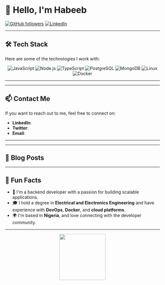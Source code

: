# 👋 Hello, I'm Habeeb

[![GitHub followers](https://img.shields.io/github/followers/your-username?style=social)](https://github.com/your-username)
[![LinkedIn](https://img.shields.io/badge/LinkedIn-Connect-blue)](https://www.linkedin.com/in/your-linkedin/)

---

## 🛠️ Tech Stack
Here are some of the technologies I work with:

<p align="center">
  <img src="https://img.shields.io/badge/Code-JavaScript-informational?style=flat&logo=javascript&color=F7DF1E" alt="JavaScript">
  <img src="https://img.shields.io/badge/Code-Node.js-informational?style=flat&logo=node.js&color=339933" alt="Node.js">
  <img src="https://img.shields.io/badge/Code-TypeScript-informational?style=flat&logo=typescript&color=007ACC" alt="TypeScript">
  <img src="https://img.shields.io/badge/Code-PostgreSQL-informational?style=flat&logo=postgresql&color=336791" alt="PostgreSQL">
  <img src="https://img.shields.io/badge/Code-MongoDB-informational?style=flat&logo=mongodb&color=47A248" alt="MongoDB">
  <img src="https://img.shields.io/badge/Code-Linux-informational?style=flat&logo=linux&color=FCC624" alt="Linux">
  <img src="https://img.shields.io/badge/Code-Docker-informational?style=flat&logo=docker&color=2496ED" alt="Docker">
</p>

---



---

## 📫 Contact Me
If you want to reach out to me, feel free to connect on:
- **LinkedIn**: [](https://www.linkedin.com/in/habeeb-ibrahim-ab0003232/)
- **Twitter**: [](https://twitter.com/venomhhh)
- **Email**: [](ibrahim.habeeb2004@gmail.com)

---



---

## 📝 Blog Posts

<!-- BLOG-POST-LIST:END -->

---

## 🎨 Fun Facts
- 🔧 I'm a backend developer with a passion for building scalable applications.
- 🎓 I hold a degree in **Electrical and Electronics Engineering** and have experience with **DevOps**, **Docker**, and **cloud platforms**.
- 🌍 I'm based in **Nigeria**, and love connecting with the developer community.

---

<p align="center">
  <img src="https://github.com/Ibrahimhabeeb.png" width="150px">
</p>

